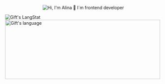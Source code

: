 <p align="center">
  <img src="https://github.com/alilya/alilya/raw/main/assets/github.gif" alt="Hi, I'm Alina 👋 I`m frontend developer">
</p>
<div>
   <img align="center" src="https://github-readme-streak-stats.herokuapp.com/?user=alilya" alt="Gift's LangStat" />
  <img align="center" src="https://github-readme-stats.vercel.app/api/top-langs?username=alilya&langs_count=10&show_icons=true&locale=en&layout=compact&theme=light" alt="Gift's language" height="192px"  width="500px"/>
</div>

